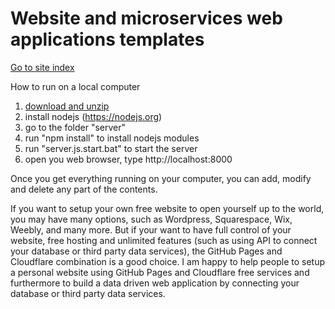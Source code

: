 # Website and microservices web applications templates

<a href=https://github.com/vmiis/projects/sites>Go to site index</a>  
  
How to run on a local computer
1. <a href=https://github.com/vmiis/projects/archive/master.zip>download and unzip</a>
2. install nodejs (https://nodejs.org)
3. go to the folder "server"
4. run "npm install" to install nodejs modules
5. run "server.js.start.bat" to start the server
6. open you web browser, type http://localhost:8000 


Once you get everything running on your computer, you can add, modify and delete any part of the contents.
<br/>


If you want to setup your own free website to open yourself up to the world, 
you may have many options, such as Wordpress, Squarespace, Wix, Weebly, 
and many more. But if your want to have full control of your website, 
free hosting and unlimited features (such as using API to connect your 
database or third party data services), the GitHub Pages and Cloudflare 
combination is a good choice. I am happy to help people to setup a personal 
website using GitHub Pages and Cloudflare free services and furthermore 
to build a data driven web application by connecting your database or 
third party data services.
